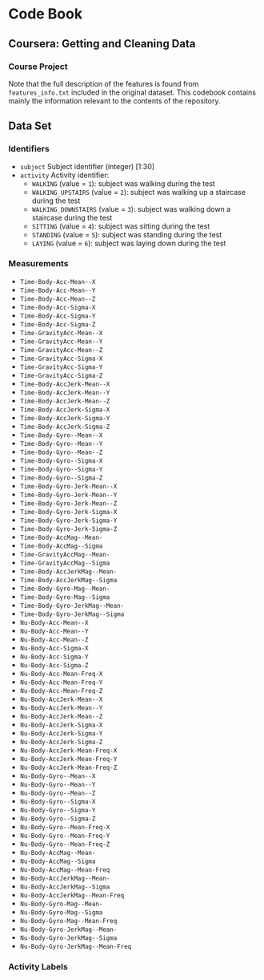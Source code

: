 # Code Book
## Coursera: Getting and Cleaning Data
### Course Project

Note that the full description of the features is found from `features_info.txt` included in the original dataset. This codebook contains  mainly the information relevant to the contents of the repository.

## Data Set
### Identifiers
* `subject`
  Subject identifier (integer) [1:30]
* `activity`
	Activity identifier: 
	- `WALKING` (value = `1`): subject was walking during the test
	- `WALKING_UPSTAIRS` (value = `2`): subject was walking up a staircase during the test
	- `WALKING_DOWNSTAIRS` (value = `3`): subject was walking down a staircase during the test
	- `SITTING` (value = `4`): subject was sitting during the test
	- `STANDING` (value = `5`): subject was standing during the test
	- `LAYING` (value = `6`): subject was laying down during the test
### Measurements
* `Time-Body-Acc-Mean--X`
* `Time-Body-Acc-Mean--Y`
* `Time-Body-Acc-Mean--Z`
* `Time-Body-Acc-Sigma-X`
* `Time-Body-Acc-Sigma-Y`
* `Time-Body-Acc-Sigma-Z`
* `Time-GravityAcc-Mean--X`
* `Time-GravityAcc-Mean--Y`
* `Time-GravityAcc-Mean--Z`
* `Time-GravityAcc-Sigma-X`
* `Time-GravityAcc-Sigma-Y`
* `Time-GravityAcc-Sigma-Z`
* `Time-Body-AccJerk-Mean--X`
* `Time-Body-AccJerk-Mean--Y`
* `Time-Body-AccJerk-Mean--Z`
* `Time-Body-AccJerk-Sigma-X`
* `Time-Body-AccJerk-Sigma-Y`
* `Time-Body-AccJerk-Sigma-Z`
* `Time-Body-Gyro--Mean--X`
* `Time-Body-Gyro--Mean--Y`
* `Time-Body-Gyro--Mean--Z`
* `Time-Body-Gyro--Sigma-X`
* `Time-Body-Gyro--Sigma-Y`
* `Time-Body-Gyro--Sigma-Z`
* `Time-Body-Gyro-Jerk-Mean--X`
* `Time-Body-Gyro-Jerk-Mean--Y`
* `Time-Body-Gyro-Jerk-Mean--Z`
* `Time-Body-Gyro-Jerk-Sigma-X`
* `Time-Body-Gyro-Jerk-Sigma-Y`
* `Time-Body-Gyro-Jerk-Sigma-Z`
* `Time-Body-AccMag--Mean-`
* `Time-Body-AccMag--Sigma`
* `Time-GravityAccMag--Mean-`
* `Time-GravityAccMag--Sigma`
* `Time-Body-AccJerkMag--Mean-`
* `Time-Body-AccJerkMag--Sigma`
* `Time-Body-Gyro-Mag--Mean-`
* `Time-Body-Gyro-Mag--Sigma`
* `Time-Body-Gyro-JerkMag--Mean-`
* `Time-Body-Gyro-JerkMag--Sigma`
* `Nu-Body-Acc-Mean--X`
* `Nu-Body-Acc-Mean--Y`
* `Nu-Body-Acc-Mean--Z`
* `Nu-Body-Acc-Sigma-X`
* `Nu-Body-Acc-Sigma-Y`
* `Nu-Body-Acc-Sigma-Z`
* `Nu-Body-Acc-Mean-Freq-X`
* `Nu-Body-Acc-Mean-Freq-Y`
* `Nu-Body-Acc-Mean-Freq-Z`
* `Nu-Body-AccJerk-Mean--X`
* `Nu-Body-AccJerk-Mean--Y`
* `Nu-Body-AccJerk-Mean--Z`
* `Nu-Body-AccJerk-Sigma-X`
* `Nu-Body-AccJerk-Sigma-Y`
* `Nu-Body-AccJerk-Sigma-Z`
* `Nu-Body-AccJerk-Mean-Freq-X`
* `Nu-Body-AccJerk-Mean-Freq-Y`
* `Nu-Body-AccJerk-Mean-Freq-Z`
* `Nu-Body-Gyro--Mean--X`
* `Nu-Body-Gyro--Mean--Y`
* `Nu-Body-Gyro--Mean--Z`
* `Nu-Body-Gyro--Sigma-X`
* `Nu-Body-Gyro--Sigma-Y`
* `Nu-Body-Gyro--Sigma-Z`
* `Nu-Body-Gyro--Mean-Freq-X`
* `Nu-Body-Gyro--Mean-Freq-Y`
* `Nu-Body-Gyro--Mean-Freq-Z`
* `Nu-Body-AccMag--Mean-`
* `Nu-Body-AccMag--Sigma`
* `Nu-Body-AccMag--Mean-Freq`
* `Nu-Body-AccJerkMag--Mean-`
* `Nu-Body-AccJerkMag--Sigma`
* `Nu-Body-AccJerkMag--Mean-Freq`
* `Nu-Body-Gyro-Mag--Mean-`
* `Nu-Body-Gyro-Mag--Sigma`
* `Nu-Body-Gyro-Mag--Mean-Freq`
* `Nu-Body-Gyro-JerkMag--Mean-`
* `Nu-Body-Gyro-JerkMag--Sigma`
* `Nu-Body-Gyro-JerkMag--Mean-Freq`

### Activity Labels
